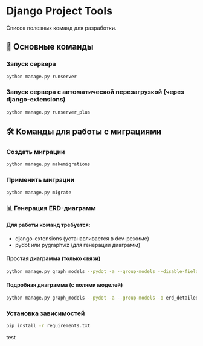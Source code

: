 # Django Project Tools

Список полезных команд для разработки.

## 🚀 Основные команды

### Запуск сервера

```bash
python manage.py runserver
```

### Запуск сервера с автоматической перезагрузкой (через django-extensions)

```bash
python manage.py runserver_plus
```

## 🛠 Команды для работы с миграциями

### Создать миграции

```bash
python manage.py makemigrations
```

### Применить миграции

```bash
python manage.py migrate
```

### 📊 Генерация ERD-диаграмм

#### Для работы команд требуется:

* django-extensions (устанавливается в dev-режиме)
* pydot или pygraphviz (для генерации диаграмм)

#### Простая диаграмма (только связи)

```bash
python manage.py graph_models --pydot -a --group-models --disable-fields -o erd.png
```

#### Подробная диаграмма (с полями моделей)

```bash
python manage.py graph_models --pydot -a --group-models -o erd_detailed.png
```

### Установка зависимостей

```bash
pip install -r requirements.txt
```

test